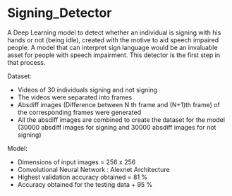 # Signing_Detector
A Deep Learning model to detect whether an individual is signing with his hands or not (being idle), created with the motive to aid speech impaired people. 
A model that can interpret sign language would be an invaluable asset for people with speech impairment. This detector is the first step in that process. 

Dataset:
- Videos of 30 individuals signing and not signing
- The videos were separated into frames
- Absdiff images (Difference between N th frame and (N+1)th frame) of the corresponding frames were generated
- All the absdiff images are combined to create the dataset for the model (30000 absdiff images for signing and 30000 absdiff images for not signing)

Model:
- Dimensions of input images = 256 x 256
- Convolutional Neural Network : Alexnet Architecture
- Highest validation accuracy obtained = 81 %
- Accuracy obtained for the testing data + 95 %


